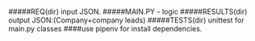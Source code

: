 #####REQ(dir) input JSON.
#####MAIN.PY - logic
#####RESULTS(dir) output JSON:(Company+company leads)
#####TESTS(dir) unittest for main.py classes
####use pipenv for install dependencies.